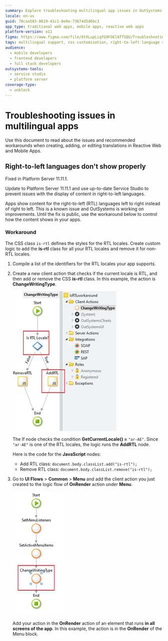 ```yaml
---
summary: Explore troubleshooting multilingual app issues in OutSystems 11 (O11), including right-to-left language display fixes.
locale: en-us
guid: 70caa583-0619-41c1-8e9e-73674d5d6bc3
app_type: traditional web apps, mobile apps, reactive web apps
platform-version: o11
figma: https://www.figma.com/file/6tXLupLiqfG9FOElATTGQU/Troubleshooting?node-id=3327:410
tags: multilingual support, css customization, right-to-left language support, platform server updates
audience:
  - mobile developers
  - frontend developers
  - full stack developers
outsystems-tools:
  - service studio
  - platform server
coverage-type:
  - unblock
---
```


# Troubleshooting issues in multilingual apps

Use this document to read about the issues and recommended workarounds when creating, adding, or editing translations in Reactive Web and Mobile Apps.

## Right-to-left languages don't show properly

<div class="info" markdown="1">

Fixed in Platform Server 11.11.1.

Update to Platform Server 11.11.1 and use up-to-date Service Studio to prevent issues with the display of content in right-to-left languages.

</div>

Apps show content for the right-to-left (RTL) languages left to right instead of right to left. This is a known issue and OutSystems is working on improvements. Until the fix is public, use the workaround below to control how the content shows in your apps.

### Workaround

The CSS class `is-rtl` defines the styles for the RTL locales. Create custom logic to add the **is-rtl** class for all your RTL locales and remove it for non-RTL locales.

1. Compile a list of the identifiers for the RTL locales your app supports.

1. Create a new client action that checks if the current locale is RTL, and then add or remove the CSS **is-rtl** class. In this example, the action is **ChangeWritingType**.

    ![Screenshot of Service Studio showing the logic flow for adding the 'is-rtl' class to support right-to-left languages.](images/multilingual-ts-rtl-fix-ss.png "Service Studio Logic for RTL Fix")

    The If node checks the condition **GetCurrentLocale() =** `"ar-AE"`. Since `"ar-AE"` is one of the RTL locales, the logic runs the **AddRTL** node.

    Here is the code for the **JavaScript** nodes:

    * Add RTL class: `document.body.classList.add("is-rtl");`
    * Remove RTL class: `document.body.classList.remove("is-rtl");`

1. Go to **UI Flows** > **Common** > **Menu** and add the client action you just created to the logic flow of **OnRender** action under **Menu**.

    ![Detailed view of the Service Studio logic flow with the 'ChangeWritingType' action highlighted to demonstrate where to insert the RTL fix in the Menu block.](images/multilingual-ts-rtl-fix-details-ss.png "Service Studio OnRender Action for RTL Fix")

    Add your action in the **OnRender** action of an element that runs **in all screens of the app**. In this example, the action is in the **OnRender** of the Menu block.
